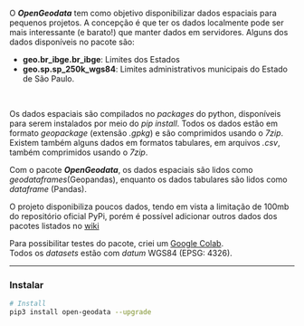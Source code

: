 O **_OpenGeodata_** tem como objetivo disponibilizar dados espaciais para pequenos projetos. A concepção é que ter os
dados localmente pode ser mais interessante (e barato!) que manter dados em servidores. Alguns dos dados disponíveis no
pacote são:

- **geo.br_ibge.br_ibge**: Limites dos Estados
- **geo.sp.sp_250k_wgs84**: Limites administrativos municipais do Estado de São Paulo.

<br>

Os dados espaciais são compilados no _packages_ do python, disponíveis para serem instalados por meio do _pip install_.
Todos os dados estão em formato _geopackage_ (extensão _.gpkg_) e são comprimidos usando o _7zip_. Existem também alguns
dados em formatos tabulares, em arquivos _.csv_, também comprimidos usando o _7zip_.

Com o pacote **_OpenGeodata_**, os dados espaciais são lidos como _geodataframes_(Geopandas), enquanto os dados
tabulares são lidos como _dataframe_ (Pandas).

O projeto disponibiliza poucos dados, tendo em vista a limitação de 100mb do repositório oficial PyPi, porém é possível
adicionar outros dados dos pacotes listados no [wiki](./wiki/Databases.md)

Para possibilitar testes do pacote, criei
um [Google Colab](https://colab.research.google.com/drive/1s_w9t599OstJ0KS99NusH2EVGYa5twMh?usp=sharing).<br>
Todos os _datasets_ estão com _datum_ WGS84 (EPSG: 4326).


-----

### Instalar

```bash
# Install
pip3 install open-geodata --upgrade
```

